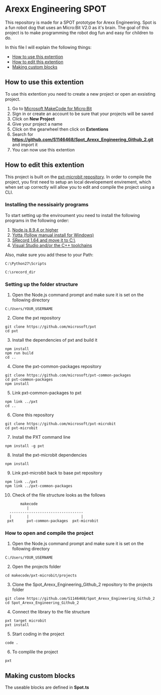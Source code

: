 # Arexx Engineering SPOT

This repository is made for a SPOT prototype for Arexx Engineering.
Spot is a fun robot dog that uses an Micro:Bit V2.0 as it's brain.
The goal of this project is to make programming the robot dog fun and easy for children to do.

In this file I will explain the following things:
* [How to use this extention](README.md#how-to-use-this-extention)
* [How to edit this extention](README.md#how-to-edit-this-extention)
* [Making custom blocks](README.md#making-custum-blocks)


## How to use this extention

To use this extention you need to create a new project or open an exsisting project.

1. Go to [Microsoft MakeCode for Micro:Bit](https://makecode.microbit.org/)
2. Sign in or create an account to be sure that your projects will be saved
3. Click on **New Project**
4. Give your project a name
5. Click on the gearwheel then click on **Extentions**
6. Search for **https://github.com/S1146468/Spot_Arexx_Engineering_Github_2.git** and import it
7. You can now use this extention


## How to edit this extention

This project is built on the [pxt-microbit repository](https://github.com/microsoft/pxt-microbit.git).
In order to compile the project, you first need to setup an local developement envirement, which when set up correctly will allow you to edit and compile the project using a CLI.


### Installing the nessisairly programs

To start setting up the enviroument you need to install the following programs in the following order:

1. [Node.js 8.9.4 or higher](https://nodejs.org/en)
2. [Yotta (follow manual install for Windows)](http://docs.yottabuild.org/#installing-on-windows)
3. [SRecord 1.64 and move it to C:\ ](https://sourceforge.net/projects/srecord/files/srecord-win32/1.64/)
4. [Visual Studio and/or the C++ toolchains](https://visualstudio.microsoft.com/downloads/)

Also, make sure you add these to your Path:
```
C:\Python27\Scripts
```
```
C:\srecord_dir
```


### Setting up the folder structure

1. Open the Node.js command prompt and make sure it is set on the following directory
```
C:/Users/YOUR_USERNAME
```

2. Clone the pxt repository
```
git clone https://github.com/microsoft/pxt
cd pxt
```

3. Install the dependencies of pxt and build it
```
npm install
npm run build
cd ..
```

4. Clone the pxt-common-packages repository
```
git clone https://github.com/microsoft/pxt-common-packages
cd pxt-common-packages
npm install
```

5. Link pxt-common-packages to pxt
```
npm link ../pxt
cd ..
```

6. Clone this repository
```
git clone https://github.com/microsoft/pxt-microbit
cd pxt-microbit
```

7. Install the PXT command line
```
npm install -g pxt
```

8. Install the pxt-microbit dependencies
```
npm install
```

9. Link pxt-microbit back to base pxt repository
```
npm link ../pxt
npm link ../pxt-common-packages
```

10. Check of the file structure looks as the follows
```
       makecode
          |
  ----------------------------------
  |       |                        |
 pxt      pxt-common-packages  pxt-microbit
```



### How to open and compile the project

1. Open the Node.js command prompt and make sure it is set on the following directory
```
C:/Users/YOUR_USERNAME
```

2. Open the projects folder
``` 
cd makecode/pxt-microbit/projects
```

3. Clone the Spot_Arexx_Engineering_Github_2 repository to the projects folder
```
git clone https://github.com/S1146468/Spot_Arexx_Engineering_Github_2
cd Spot_Arexx_Engineering_Github_2
```

4. Connect the library to the file structure
```
pxt target microbit
pxt install
```

5. Start coding in the project
```
code .
```

6. To complile the project 
``` 
pxt
```


## Making custom blocks

The useable blocks are defined in **Spot.ts**